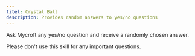 ```yaml
---
titel: Crystal Ball
description: Provides random answers to yes/no questions
---
```

Ask Mycroft any yes/no question and receive a randomly chosen answer.

Please don't use this skill for any important questions.
